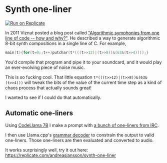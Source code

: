 # Synth one-liner

[![Run on Replicate](https://replicate.com/andreasjansson/synth-one-liner/badge)](https://replicate.com/andreasjansson/synth-one-liner)

In 2011 Viznut posted a blog post called ["Algorithmic symphonies from one line of code -- how and why?"](http://countercomplex.blogspot.com/2011/10/algorithmic-symphonies-from-one-line-of.html). He described a way to generate algorithmic 8-bit synth compositions in a single line of C. For example,

```c
main(t){for(t=0;;t++)putchar(t*(((t>>12)|(t>>8))&(63&(t>>4))));}
```

You'd compile that program and pipe it to your soundcard, and it would play an ever-evolving piece of noise music.

This is so fucking cool. That little equation `t*(((t>>12)|(t>>8))&(63&(t>>4)))` will tweak the bits of the value of the current time step as a kind of chaos process that actually sounds great!

I wanted to see if I could do that automatically.

## Automatic one-liners

Using [CodeLlama 7B](https://replicate.com/meta/codellama-7b) I make a prompt with [a bunch of one-liners from IRC](http://macumbista.net/wp-content/uploads/2016/11/music_formula_collection.txt).

I then use Llama.cpp's [grammar decoder](https://github.com/ggerganov/llama.cpp/issues/2364) to constrain the output to valid one-liners. Those one-liners are then evaluated and converted to audio.

It works surprisingly well, try it out here: https://replicate.com/andreasjansson/synth-one-liner

